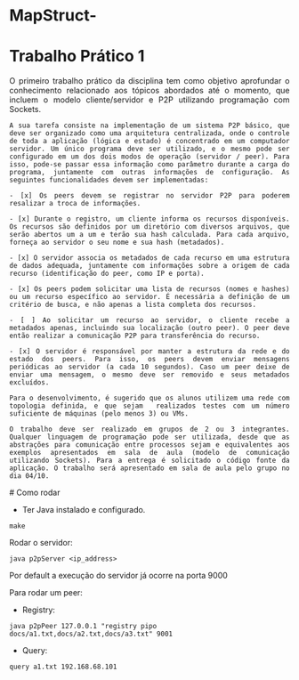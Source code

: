 # MapStruct-

# Trabalho Prático 1

<div style="text-align: justify">
    O primeiro trabalho prático da disciplina tem como objetivo aprofundar o conhecimento relacionado aos tópicos abordados até o momento, que incluem o modelo cliente/servidor e P2P utilizando programação com Sockets.
</div>

<div style="text-align: justify">

    A sua tarefa consiste na implementação de um sistema P2P básico, que deve ser organizado como uma arquitetura centralizada, onde o controle de toda a aplicação (lógica e estado) é concentrado em um computador servidor. Um único programa deve ser utilizado, e o mesmo pode ser configurado em um dos dois modos de operação (servidor / peer). Para isso, pode-se passar essa informação como parâmetro durante a carga do programa, juntamente com outras informações de configuração. As seguintes funcionalidades devem ser implementadas:
    
</div>

<div style="text-align: justify">

    - [x] Os peers devem se registrar no servidor P2P para poderem resalizar a troca de informações.
</div>

<div style="text-align: justify">

    - [x] Durante o registro, um cliente informa os recursos disponíveis. Os recursos são definidos por um diretório com diversos arquivos, que serão abertos um a um e terão sua hash calculada. Para cada arquivo, forneça ao servidor o seu nome e sua hash (metadados).
</div>

<div style="text-align: justify">

    - [x] O servidor associa os metadados de cada recurso em uma estrutura de dados adequada, juntamente com informações sobre a origem de cada recurso (identificação do peer, como IP e porta).
</div>

<div style="text-align: justify">

    - [x] Os peers podem solicitar uma lista de recursos (nomes e hashes) ou um recurso específico ao servidor. É necessária a definição de um critério de busca, e não apenas a lista completa dos recursos.
</div>

<div style="text-align: justify">

    - [ ] Ao solicitar um recurso ao servidor, o cliente recebe a metadados apenas, incluindo sua localização (outro peer). O peer deve então realizar a comunicação P2P para transferência do recurso.
</div>

<div style="text-align: justify">

    - [x] O servidor é responsável por manter a estrutura da rede e do estado dos peers. Para isso, os peers devem enviar mensagens periódicas ao servidor (a cada 10 segundos). Caso um peer deixe de enviar uma mensagem, o mesmo deve ser removido e seus metadados excluídos.
</div>

<div style="text-align: justify">

    Para o desenvolvimento, é sugerido que os alunos utilizem uma rede com topologia definida, e que sejam  realizados testes com um número suficiente de máquinas (pelo menos 3) ou VMs.
</div>

<div style="text-align: justify">

    O trabalho deve ser realizado em grupos de 2 ou 3 integrantes. Qualquer linguagem de programação pode ser utilizada, desde que as abstrações para comunicação entre processos sejam e equivalentes aos exemplos apresentados em sala de aula (modelo de comunicação utilizando Sockets). Para a entrega é solicitado o código fonte da aplicação. O trabalho será apresentado em sala de aula pelo grupo no dia 04/10.
</div>
# Como rodar

- Ter Java instalado e configurado.

```
make
```

Rodar o servidor: 

```
java p2pServer <ip_address>
```

Por default a execução do servidor já ocorre na porta 9000

Para rodar um peer: 


- Registry: 

```
java p2pPeer 127.0.0.1 "registry pipo docs/a1.txt,docs/a2.txt,docs/a3.txt" 9001
```

- Query: 

```
query a1.txt 192.168.68.101
```

